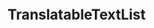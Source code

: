 <!-- ======================================================================
--- Search engine
title:          TranslatableTextList
keywords:       TranslatableTextList
description:    TranslatableTextList.
--- Menu system
order:          90
text:           TranslatableTextList
hidden:         false
umbel:          false
--- Page properties
id:
document:
layout:         layout-2-left
$-left:         #side-menu
searchable:     true
--- Side menu
side-menu-root:     /api
side-menu-header:   API
side-menu-top:      API
side-menu-depth:    1
======================================================================= -->

# TranslatableTextList
